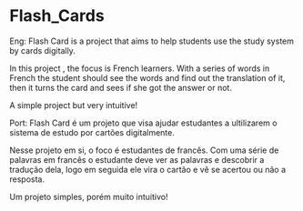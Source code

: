 # Flash_Cards

Eng: Flash Card is a project that aims to help students use the study system by cards digitally.


In this project , the focus is French learners. With a series of words in French the student should see the words and find out the translation of it, then it turns the card and sees if she got the answer or not.


A simple project but very intuitive!

Port: Flash Card é um projeto que visa ajudar estudantes a ultilizarem o sistema de estudo por cartões digitalmente.

Nesse projeto em si, o foco é estudantes de francês. Com uma série de palavras em francês o estudante deve ver as palavras e descobrir a tradução dela, logo em seguida ele vira o cartão e vê se acertou ou não a resposta.

Um projeto simples, porém muito intuitivo!
